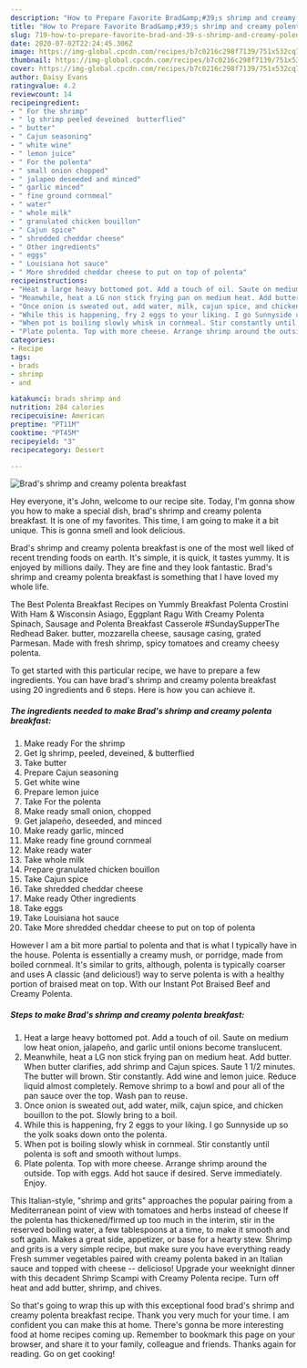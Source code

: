 ```yaml
---
description: "How to Prepare Favorite Brad&amp;#39;s shrimp and creamy polenta breakfast"
title: "How to Prepare Favorite Brad&amp;#39;s shrimp and creamy polenta breakfast"
slug: 719-how-to-prepare-favorite-brad-and-39-s-shrimp-and-creamy-polenta-breakfast
date: 2020-07-02T22:24:45.306Z
image: https://img-global.cpcdn.com/recipes/b7c0216c298f7139/751x532cq70/brads-shrimp-and-creamy-polenta-breakfast-recipe-main-photo.jpg
thumbnail: https://img-global.cpcdn.com/recipes/b7c0216c298f7139/751x532cq70/brads-shrimp-and-creamy-polenta-breakfast-recipe-main-photo.jpg
cover: https://img-global.cpcdn.com/recipes/b7c0216c298f7139/751x532cq70/brads-shrimp-and-creamy-polenta-breakfast-recipe-main-photo.jpg
author: Daisy Evans
ratingvalue: 4.2
reviewcount: 14
recipeingredient:
- " For the shrimp"
- " lg shrimp peeled deveined  butterflied"
- " butter"
- " Cajun seasoning"
- " white wine"
- " lemon juice"
- " For the polenta"
- " small onion chopped"
- " jalapeo deseeded and minced"
- " garlic minced"
- " fine ground cornmeal"
- " water"
- " whole milk"
- " granulated chicken bouillon"
- " Cajun spice"
- " shredded cheddar cheese"
- " Other ingredients"
- " eggs"
- " Louisiana hot sauce"
- " More shredded cheddar cheese to put on top of polenta"
recipeinstructions:
- "Heat a large heavy bottomed pot. Add a touch of oil. Saute on medium low heat onion, jalapeño, and garlic until onions become translucent."
- "Meanwhile, heat a LG non stick frying pan on medium heat. Add butter. When butter clarifies, add shrimp and Cajun spices. Saute 1 1/2 minutes. The butter will brown. Stir constantly. Add wine and lemon juice. Reduce liquid almost completely. Remove shrimp to a bowl and pour all of the pan sauce over the top. Wash pan to reuse."
- "Once onion is sweated out, add water, milk, cajun spice, and chicken bouillon to the pot. Slowly bring to a boil."
- "While this is happening, fry 2 eggs to your liking. I go Sunnyside up so the yolk soaks down onto the polenta."
- "When pot is boiling slowly whisk in cornmeal. Stir constantly until polenta is soft and smooth without lumps."
- "Plate polenta. Top with more cheese. Arrange shrimp around the outside. Top with eggs. Add hot sauce if desired. Serve immediately. Enjoy."
categories:
- Recipe
tags:
- brads
- shrimp
- and

katakunci: brads shrimp and 
nutrition: 284 calories
recipecuisine: American
preptime: "PT11M"
cooktime: "PT45M"
recipeyield: "3"
recipecategory: Dessert

---
```



![Brad&#39;s shrimp and creamy polenta breakfast](https://img-global.cpcdn.com/recipes/b7c0216c298f7139/751x532cq70/brads-shrimp-and-creamy-polenta-breakfast-recipe-main-photo.jpg)

Hey everyone, it's John, welcome to our recipe site. Today, I'm gonna show you how to make a special dish, brad&#39;s shrimp and creamy polenta breakfast. It is one of my favorites. This time, I am going to make it a bit unique. This is gonna smell and look delicious.

Brad&#39;s shrimp and creamy polenta breakfast is one of the most well liked of recent trending foods on earth. It's simple, it is quick, it tastes yummy. It is enjoyed by millions daily. They are fine and they look fantastic. Brad&#39;s shrimp and creamy polenta breakfast is something that I have loved my whole life.

The Best Polenta Breakfast Recipes on Yummly Breakfast Polenta Crostini With Ham &amp; Wisconsin Asiago, Eggplant Ragu With Creamy Polenta Spinach, Sausage and Polenta Breakfast Casserole #SundaySupperThe Redhead Baker. butter, mozzarella cheese, sausage casing, grated Parmesan. Made with fresh shrimp, spicy tomatoes and creamy cheesy polenta.


To get started with this particular recipe, we have to prepare a few ingredients. You can have brad&#39;s shrimp and creamy polenta breakfast using 20 ingredients and 6 steps. Here is how you can achieve it.

<!--inarticleads1-->

##### The ingredients needed to make Brad&#39;s shrimp and creamy polenta breakfast:

1. Make ready  For the shrimp
1. Get  lg shrimp, peeled, deveined, &amp; butterflied
1. Take  butter
1. Prepare  Cajun seasoning
1. Get  white wine
1. Prepare  lemon juice
1. Take  For the polenta
1. Make ready  small onion, chopped
1. Get  jalapeño, deseeded, and minced
1. Make ready  garlic, minced
1. Make ready  fine ground cornmeal
1. Make ready  water
1. Take  whole milk
1. Prepare  granulated chicken bouillon
1. Take  Cajun spice
1. Take  shredded cheddar cheese
1. Make ready  Other ingredients
1. Take  eggs
1. Take  Louisiana hot sauce
1. Take  More shredded cheddar cheese to put on top of polenta


However I am a bit more partial to polenta and that is what I typically have in the house. Polenta is essentially a creamy mush, or porridge, made from boiled cornmeal. It&#39;s similar to grits, although, polenta is typically coarser and uses A classic (and delicious!) way to serve polenta is with a healthy portion of braised meat on top. With our Instant Pot Braised Beef and Creamy Polenta. 

<!--inarticleads2-->

##### Steps to make Brad&#39;s shrimp and creamy polenta breakfast:

1. Heat a large heavy bottomed pot. Add a touch of oil. Saute on medium low heat onion, jalapeño, and garlic until onions become translucent.
1. Meanwhile, heat a LG non stick frying pan on medium heat. Add butter. When butter clarifies, add shrimp and Cajun spices. Saute 1 1/2 minutes. The butter will brown. Stir constantly. Add wine and lemon juice. Reduce liquid almost completely. Remove shrimp to a bowl and pour all of the pan sauce over the top. Wash pan to reuse.
1. Once onion is sweated out, add water, milk, cajun spice, and chicken bouillon to the pot. Slowly bring to a boil.
1. While this is happening, fry 2 eggs to your liking. I go Sunnyside up so the yolk soaks down onto the polenta.
1. When pot is boiling slowly whisk in cornmeal. Stir constantly until polenta is soft and smooth without lumps.
1. Plate polenta. Top with more cheese. Arrange shrimp around the outside. Top with eggs. Add hot sauce if desired. Serve immediately. Enjoy.


This Italian-style, &#34;shrimp and grits&#34; approaches the popular pairing from a Mediterranean point of view with tomatoes and herbs instead of cheese If the polenta has thickened/firmed up too much in the interim, stir in the reserved boiling water, a few tablespoons at a time, to make it smooth and soft again. Makes a great side, appetizer, or base for a hearty stew. Shrimp and grits is a very simple recipe, but make sure you have everything ready Fresh summer vegetables paired with creamy polenta baked in an Italian sauce and topped with cheese -- delicioso! Upgrade your weeknight dinner with this decadent Shrimp Scampi with Creamy Polenta recipe. Turn off heat and add butter, shrimp, and chives. 

So that's going to wrap this up with this exceptional food brad&#39;s shrimp and creamy polenta breakfast recipe. Thank you very much for your time. I am confident you can make this at home. There's gonna be more interesting food at home recipes coming up. Remember to bookmark this page on your browser, and share it to your family, colleague and friends. Thanks again for reading. Go on get cooking!
